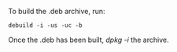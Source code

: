 To build the .deb archive, run:

```
debuild -i -us -uc -b
```

Once the .deb has been built, *dpkg -i* the archive.
